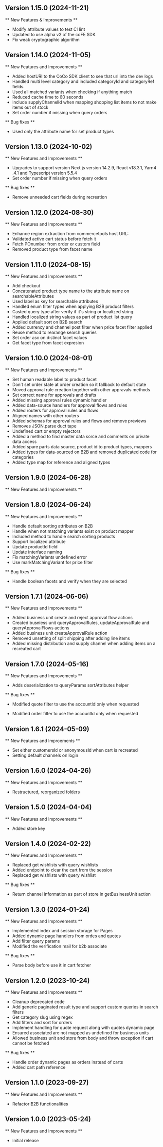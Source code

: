 
## Version 1.15.0 (2024-11-21)


** New Features & Improvements **

* Modify attribute values to test CI lint
* Updated to use alpha v2 of the coFE SDK
* Fix weak cryptographic algorithm

## Version 1.14.0 (2024-11-05)

** New Features and Improvements **

- Added hostURl to the CoCo SDK client to see that url into the dev logs 
- Handled multi level category and included categoryId and categoryRef fields
- Used all matched variants when checking if anything match
- Reduced cache time to 60 seconds
- Include supplyChannelId when mapping shopping list items to not make items out of stock
- Set order number if missing when query orders

** Bug fixes **

- Used only the attribute name for set product types 

## Version 1.13.0 (2024-10-02)

** New Features and Improvements **

- Upgrades to support version Next.js version 14.2.9, React v18.3.1, Yarn4 .4.1 and Typescript version 5.5.4 
- Set order number if missing when query orders

** Bug fixes **

- Remove unneeded cart fields during recreation 

## Version 1.12.0 (2024-08-30)

** New Features and Improvements **

- Enhance region extraction from commercetools host URL:
- Validated active cart status before fetch it
- Fetch POnumber from order or custom field
- Removed product type from facet name

## Version 1.11.0 (2024-08-15)

** New Features and Improvements **

- Add checkout
- Concatenated product type name to the attribute name on searchableAttributes
- Used label as key for searchable attributes
- Handled enum filter types when applying B2B product filters
- Casted query type after verify if it's string or localized string
- Handled localized string values as part of product list query
- Applied default sort on B2B search
- Added currency and channel post filter when price facet filter applied
- Reuse method to rearange search queries
- Set order asc on distinct facet values
- Get facet type from facet expresion

## Version 1.10.0 (2024-08-01)
** New Features and Improvements **

- Set human readable label to product facet
- Don't set order state at order creation so it fallback to default state
- Moved approval rule creation together with other appravals methods
- Set correct name for approvals and drafts
- Added missing approval rules dynamic handler
- Added data-source handlers for approval flows and rules
- Added routers for approval rules and flows
- Aligned names with other routers
- Added schemas for approval rules and flows and remove previews
- Removes JSON.parse duct tape
- Undefined cart or empty rejectors
- Added a method to find master data sorce and comments on private data access
- Added spare parts data source, product id to product types, mappers
- Added types for data-sourced on B2B and removed duplicated code for categories
- Added type map for reference and aligned types

## Version 1.9.0 (2024-06-28)

** New Features and Improvements **

## Version 1.8.0 (2024-06-24)

** New Features and Improvements **
- Handle default sorting attributes on B2B
- Handle when not matching variants exist on product mapper
- Included method to handle search sorting products
- Support localized attribute
- Update productId field
- Update interface naming
- Fix matchingVariants undefined error
- Use markMatchingVariant for price filter

** Bug fixes **
- Handle boolean facets and verify when they are selected

## Version 1.7.1 (2024-06-06)

** New Features and Improvements **

* Added business unit create and reject approval flow actions
* Created busniess unit queryApprovalRules, updateApprovalRule and queryApprovalFlows actions
* Added business unit createApprovalRule action
* Removed unsetting of split shipping after adding line items
* Added missing distribution and supply channel when adding items on a recreated cart

## Version 1.7.0 (2024-05-16)

** New Features and Improvements **

- Adds deserialization to queryParams sortAttributes helper

** Bug fixes **

- Modified quote filter to use the accountId only when requested

- Modified order filter to use the accountId only when requested

## Version 1.6.1 (2024-05-09)

** New Features and Improements **

- Set either customersId or anonymousId when cart is recreated
- Setting default channels on login

## Version 1.6.0 (2024-04-26)

** New Features and Improvements **

- Restructured, reorganized folders

## Version 1.5.0 (2024-04-04)

** New Features and Improvements **

- Added store key

## Version 1.4.0 (2024-02-22)

** New Features and Improvements **

- Replaced get wishlists with query wishlists
- Added endpoint to clear the cart from the session 
- Replaced get wishlists with query wishlist

** Bug fixes **

- Return channel information as part of store in getBusinessUnit action

## Version 1.3.0 (2024-01-24)

** New Features and Improvements **

- Implemented index and session storage for Pages
- Added dynamic page handlers from ordes and quotes
- Add filter query params
- Modified the verification mail for b2b associate

** Bug fixes **

- Parse body before use it in cart fetcher

## Version 1.2.0 (2023-10-24)

** New Features and Improvements **

- Cleanup deprecated code
- Add generic paginated result type and support custom queries in search filters
- Get category slug using regex
- Add filters and sort for orders
- Implement handling for quote request along with quotes dynamic page
- Ensured associated are not mapped as undefined for business units
- Allowed business unit and store from body and throw exception if cart cannot be fetched

** Bug fixes **

- Handle order dynamic pages as orders instead of carts
- Added cart path reference

## Version 1.1.0 (2023-09-27)

** New Features and Improvements **

- Refactor B2B functionalities

## Version 1.0.0 (2023-05-24)

** New Features and Improvements **

- Initial release
